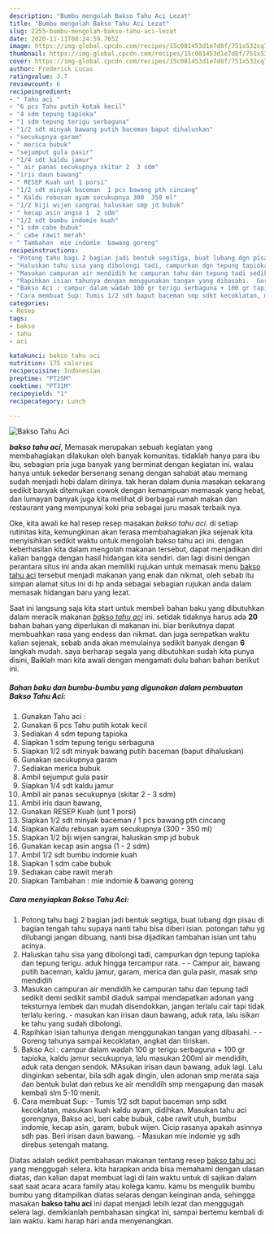 ```yaml
---
description: "Bumbu mengolah Bakso Tahu Aci Lezat"
title: "Bumbu mengolah Bakso Tahu Aci Lezat"
slug: 2255-bumbu-mengolah-bakso-tahu-aci-lezat
date: 2020-11-11T08:24:59.765Z
image: https://img-global.cpcdn.com/recipes/15c081453d1e7d8f/751x532cq70/bakso-tahu-aci-foto-resep-utama.jpg
thumbnail: https://img-global.cpcdn.com/recipes/15c081453d1e7d8f/751x532cq70/bakso-tahu-aci-foto-resep-utama.jpg
cover: https://img-global.cpcdn.com/recipes/15c081453d1e7d8f/751x532cq70/bakso-tahu-aci-foto-resep-utama.jpg
author: Frederick Lucas
ratingvalue: 3.7
reviewcount: 6
recipeingredient:
- " Tahu aci "
- "6 pcs Tahu putih kotak kecil"
- "4 sdm tepung tapioka"
- "1 sdm tepung terigu serbaguna"
- "1/2 sdt minyak bawang putih baceman baput dihaluskan"
- "secukupnya garam"
- " merica bubuk"
- "sejumput gula pasir"
- "1/4 sdt kaldu jamur"
- " air panas secukupnya skitar 2  3 sdm"
- "iris daun bawang"
- " RESEP Kuah unt 1 porsi"
- "1/2 sdt minyak baceman  1 pcs bawang pth cincang"
- " Kaldu rebusan ayam secukupnya 300  350 ml"
- "1/2 biji wijen sangrai haluskan smp jd bubuk"
- " kecap asin angsa 1  2 sdm"
- "1/2 sdt bumbu indomie kuah"
- "1 sdm cabe bubuk"
- " cabe rawit merah"
- " Tambahan  mie indomie  bawang goreng"
recipeinstructions:
- "Potong tahu bagi 2 bagian jadi bentuk segitiga, buat lubang dgn pisau di bagian tengah tahu supaya nanti tahu bisa diberi isian. potongan tahu yg dilubangi jangan dibuang, nanti bisa dijadikan tambahan isian unt tahu acinya."
- "Haluskan tahu sisa yang dibolongi tadi, campurkan dgn tepung tapioka dan tepung terigu. aduk hingga tercampur rata.  Campur air, bawang putih baceman, kaldu jamur, garam, merica dan gula pasir, masak smp mendidih"
- "Masukan campuran air mendidih ke campuran tahu dan tepung tadi sedikit demi sedikit sambil diaduk sampai mendapatkan adonan yang teksturnya lembek dan mudah disendokkan, jangan terlalu cair tapi tidak terlalu kering. masukan kan irisan daun bawang, aduk rata, lalu isikan ke tahu yang sudah dibolongi."
- "Rapihkan isian tahunya dengan menggunakan tangan yang dibasahi.  Goreng tahunya sampai kecoklatan, angkat dan tiriskan."
- "Bakso Aci : campur dalam wadah 100 gr terigu serbaguna + 100 gr tapioka, kaldu jamur secukupnya, lalu masukan 200ml air mendidih, aduk rata dengan sendok. MAsukan irisan daun bawang, aduk lagi. Lalu dinginkan sebentar, bila sdh agak dingin, ulen adonan smp merata saja dan bentuk bulat dan rebus ke air mendidih smp mengapung dan masak kembali slm 5-10 menit."
- "Cara membuat Sup: Tumis 1/2 sdt baput baceman smp sdkt kecoklatan, masukan kuah kaldu ayam, didihkan. Masukan tahu aci gorengnya, Bakso aci, beri cabe bubuk, cabe rawit utuh, bumbu indomie, kecap asin, garam, bubuk wijen. Cicip rasanya apakah asinnya sdh pas. Beri irisan daun bawang. Masukan mie indomie yg sdh direbus setengah matang."
categories:
- Resep
tags:
- bakso
- tahu
- aci

katakunci: bakso tahu aci 
nutrition: 175 calories
recipecuisine: Indonesian
preptime: "PT25M"
cooktime: "PT31M"
recipeyield: "1"
recipecategory: Lunch

---
```



![Bakso Tahu Aci](https://img-global.cpcdn.com/recipes/15c081453d1e7d8f/751x532cq70/bakso-tahu-aci-foto-resep-utama.jpg)

<b><i>bakso tahu aci</i></b>, Memasak merupakan sebuah kegiatan yang membahagiakan dilakukan oleh banyak komunitas. tidaklah hanya para ibu ibu, sebagian pria juga banyak yang berminat dengan kegiatan ini. walau hanya untuk sekedar bersenang senang dengan sahabat atau memang sudah menjadi hobi dalam dirinya. tak heran dalam dunia masakan sekarang sedikit banyak ditemukan cowok dengan kemampuan memasak yang hebat, dan lumayan banyak juga kita melihat di berbagai rumah makan dan restaurant yang mempunyai koki pria sebagai juru masak terbaik nya.



Oke, kita awali ke hal resep resep masakan <i>bakso tahu aci</i>. di setiap rutinitas kita, kemungkinan akan terasa membahagiakan jika sejenak kita menyisihkan sedikit waktu untuk mengolah bakso tahu aci ini. dengan keberhasilan kita dalam mengolah makanan tersebut, dapat menjadikan diri kalian bangga dengan hasil hidangan kita sendiri. dan lagi disini dengan perantara situs ini anda akan memiliki rujukan untuk memasak menu <u>bakso tahu aci</u> tersebut menjadi makanan yang enak dan nikmat, oleh sebab itu simpan alamat situs ini di hp anda sebagai sebagian rujukan anda dalam memasak hidangan baru yang lezat.


Saat ini langsung saja kita start untuk membeli bahan baku yang dibutuhkan dalam meracik makanan <u><i>bakso tahu aci</i></u> ini. setidak tidaknya harus ada <b>20</b> bahan bahan yang diperlukan di makanan ini. biar berikutnya dapat membuahkan rasa yang endess dan nikmat. dan juga sempatkan waktu kalian sejenak, sebab anda akan memulainya sedikit banyak dengan <b>6</b> langkah mudah. saya berharap segala yang dibutuhkan sudah kita punya disini, Baiklah mari kita awali dengan mengamati dulu bahan bahan berikut ini.

<!--inarticleads1-->

##### Bahan baku dan bumbu-bumbu yang digunakan dalam pembuatan Bakso Tahu Aci:

1. Gunakan  Tahu aci :
1. Gunakan 6 pcs Tahu putih kotak kecil
1. Sediakan 4 sdm tepung tapioka
1. Siapkan 1 sdm tepung terigu serbaguna
1. Siapkan 1/2 sdt minyak bawang putih baceman (baput dihaluskan)
1. Gunakan secukupnya garam
1. Sediakan  merica bubuk
1. Ambil sejumput gula pasir
1. Siapkan 1/4 sdt kaldu jamur
1. Ambil  air panas secukupnya (skitar 2 - 3 sdm)
1. Ambil iris daun bawang,
1. Gunakan  RESEP Kuah (unt 1 porsi)
1. Siapkan 1/2 sdt minyak baceman / 1 pcs bawang pth cincang
1. Siapkan  Kaldu rebusan ayam secukupnya (300 - 350 ml)
1. Siapkan 1/2 biji wijen sangrai, haluskan smp jd bubuk
1. Gunakan  kecap asin angsa (1 - 2 sdm)
1. Ambil 1/2 sdt bumbu indomie kuah
1. Siapkan 1 sdm cabe bubuk
1. Sediakan  cabe rawit merah
1. Siapkan  Tambahan : mie indomie &amp; bawang goreng




<!--inarticleads2-->

##### Cara menyiapkan Bakso Tahu Aci:

1. Potong tahu bagi 2 bagian jadi bentuk segitiga, buat lubang dgn pisau di bagian tengah tahu supaya nanti tahu bisa diberi isian. potongan tahu yg dilubangi jangan dibuang, nanti bisa dijadikan tambahan isian unt tahu acinya.
1. Haluskan tahu sisa yang dibolongi tadi, campurkan dgn tepung tapioka dan tepung terigu. aduk hingga tercampur rata. -  - Campur air, bawang putih baceman, kaldu jamur, garam, merica dan gula pasir, masak smp mendidih
1. Masukan campuran air mendidih ke campuran tahu dan tepung tadi sedikit demi sedikit sambil diaduk sampai mendapatkan adonan yang teksturnya lembek dan mudah disendokkan, jangan terlalu cair tapi tidak terlalu kering. - masukan kan irisan daun bawang, aduk rata, lalu isikan ke tahu yang sudah dibolongi.
1. Rapihkan isian tahunya dengan menggunakan tangan yang dibasahi. -  - Goreng tahunya sampai kecoklatan, angkat dan tiriskan.
1. Bakso Aci : campur dalam wadah 100 gr terigu serbaguna + 100 gr tapioka, kaldu jamur secukupnya, lalu masukan 200ml air mendidih, aduk rata dengan sendok. MAsukan irisan daun bawang, aduk lagi. Lalu dinginkan sebentar, bila sdh agak dingin, ulen adonan smp merata saja dan bentuk bulat dan rebus ke air mendidih smp mengapung dan masak kembali slm 5-10 menit.
1. Cara membuat Sup: - Tumis 1/2 sdt baput baceman smp sdkt kecoklatan, masukan kuah kaldu ayam, didihkan. Masukan tahu aci gorengnya, Bakso aci, beri cabe bubuk, cabe rawit utuh, bumbu indomie, kecap asin, garam, bubuk wijen. Cicip rasanya apakah asinnya sdh pas. Beri irisan daun bawang. - Masukan mie indomie yg sdh direbus setengah matang.




Diatas adalah sedikit pembahasan makanan tentang resep <u>bakso tahu aci</u> yang menggugah selera. kita harapkan anda bisa memahami dengan ulasan diatas, dan kalian dapat membuat lagi di lain waktu untuk di sajikan dalam saat saat acara acara family atau kolega kamu. kamu bs mengulik bumbu bumbu yang ditampilkan diatas selaras dengan keinginan anda, sehingga masakan <b>bakso tahu aci</b> ini dapat menjadi lebih lezat dan menggugah selera lagi. demikianlah pembahasan singkat ini, sampai bertemu kembali di lain waktu. kami harap hari anda menyenangkan.
